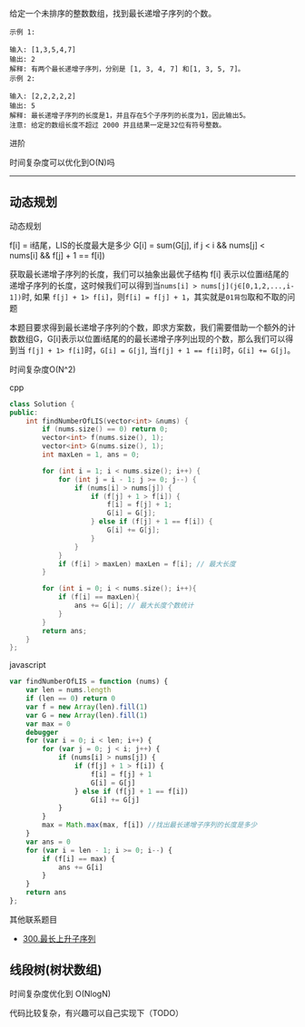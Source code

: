 给定一个未排序的整数数组，找到最长递增子序列的个数。

```case
示例 1:

输入: [1,3,5,4,7]
输出: 2
解释: 有两个最长递增子序列，分别是 [1, 3, 4, 7] 和[1, 3, 5, 7]。
示例 2:

输入: [2,2,2,2,2]
输出: 5
解释: 最长递增子序列的长度是1，并且存在5个子序列的长度为1，因此输出5。
注意: 给定的数组长度不超过 2000 并且结果一定是32位有符号整数。
```

进阶

时间复杂度可以优化到O(N)吗

---

## 动态规划

动态规划

f[i] = i结尾，LIS的长度最大是多少
G[i] = sum(G[j], if j < i && nums[j] < nums[i] && f[j] + 1 == f[i])

获取最长递增子序列的长度，我们可以抽象出最优子结构 f[i] 表示以位置i结尾的递增子序列的长度，这时候我们可以得到当`nums[i] > nums[j](j∈[0,1,2,...,i-1])`时, 如果 `f[j] + 1> f[i]`，则`f[i] = f[j] + 1`，其实就是`01背包`取和不取的问题

本题目要求得到最长递增子序列的个数，即求方案数，我们需要借助一个额外的计数数组G，G[i]表示以位置i结尾的的最长递增子序列出现的个数，那么我们可以得到当 `f[j] + 1> f[i]`时，`G[i] = G[j]`, 当`f[j] + 1 == f[i]`时，`G[i] += G[j]`。

时间复杂度O(N^2)

cpp

```cpp
class Solution {
public:
    int findNumberOfLIS(vector<int> &nums) {
        if (nums.size() == 0) return 0;
        vector<int> f(nums.size(), 1);
        vector<int> G(nums.size(), 1);
        int maxLen = 1, ans = 0;

        for (int i = 1; i < nums.size(); i++) {
            for (int j = i - 1; j >= 0; j--) {
                if (nums[i] > nums[j]) {
                    if (f[j] + 1 > f[i]) {
                        f[i] = f[j] + 1;
                        G[i] = G[j];
                    } else if (f[j] + 1 == f[i]) {
                        G[i] += G[j];
                    }
                }
            }
            if (f[i] > maxLen) maxLen = f[i]; // 最大长度
        }

        for (int i = 0; i < nums.size(); i++){
            if (f[i] == maxLen){
                ans += G[i]; // 最大长度个数统计
            }
        }
        return ans;
    }
};

```

javascript

```javascript
var findNumberOfLIS = function (nums) {
    var len = nums.length
    if (len == 0) return 0
    var f = new Array(len).fill(1)
    var G = new Array(len).fill(1)
    var max = 0
    debugger
    for (var i = 0; i < len; i++) {
        for (var j = 0; j < i; j++) {
            if (nums[i] > nums[j]) {
                if (f[j] + 1 > f[i]) {
                    f[i] = f[j] + 1
                    G[i] = G[j]
                } else if (f[j] + 1 == f[i])
                    G[i] += G[j]
            }
        }
        max = Math.max(max, f[i]) //找出最长递增子序列的长度是多少
    }
    var ans = 0
    for (var i = len - 1; i >= 0; i--) {
        if (f[i] == max) {
            ans += G[i]
        }
    }
    return ans
};
```

其他联系题目

- [300.最长上升子序列](../201-300/300.%20最长上升子序列.md)

## 线段树(树状数组)

时间复杂度优化到 O(NlogN)

代码比较复杂，有兴趣可以自己实现下（TODO）
